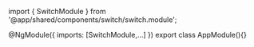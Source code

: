 import { SwitchModule } from '@app/shared/components/switch/switch.module';

@NgModule({
  imports: [SwitchModule,...]
})
export class AppModule(){}
